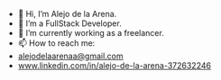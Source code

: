 - 👋 Hi, I’m Alejo de la Arena.
- 👀 I’m a FullStack Developer.
- 🌱 I’m currently working as a freelancer.
- 📫 How to reach me:
- alejodelaarenaa@gmail.com 
- www.linkedin.com/in/alejo-de-la-arena-372632246 
